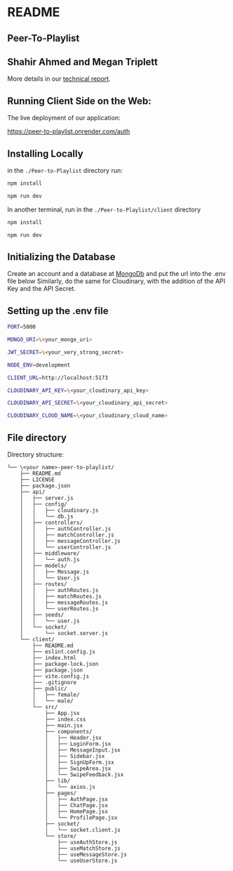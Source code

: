# README

## Peer-To-Playlist

## Shahir Ahmed and Megan Triplett
More details in our [technical report](https://github.com/Shahir-47/Peer-to-Playlist/blob/development/Shahir%20and%20Megan%20Technical%20Report.pdf).

## Running Client Side on the Web:

The live deployment of our application:  

https://peer-to-playlist.onrender.com/auth  

## Installing Locally
in the `./Peer-to-Playlist` directory run:

```bash
npm install  

npm run dev 
```
In another terminal, run in the `./Peer-to-Playlist/client` directory 
```bash
npm install 

npm run dev 
```
## Initializing the Database
Create an account and a database at [MongoDb](mongodb.com) and put the url into the .env file below
Similarly, do the same for Cloudinary, with the addition of the API Key and the API Secret.

## Setting up the .env file

```bash
PORT=5000

MONGO_URI=\<your_mongo_uri>

JWT_SECRET=\<your_very_strong_secret>

NODE_ENV=development

CLIENT_URL=http://localhost:5173

CLOUDINARY_API_KEY=\<your_cloudinary_api_key>

CLOUDINARY_API_SECRET=\<your_cloudinary_api_secret>

CLOUDINARY_CLOUD_NAME=\<your_cloudinary_cloud_name>
```
## File directory

Directory structure:

```
└── \<your name>-peer-to-playlist/
    ├── README.md
    ├── LICENSE
    ├── package.json
    ├── api/
    │   ├── server.js
    │   ├── config/
    │   │   ├── cloudinary.js
    │   │   └── db.js
    │   ├── controllers/
    │   │   ├── authController.js
    │   │   ├── matchController.js
    │   │   ├── messageController.js
    │   │   └── userController.js
    │   ├── middleware/
    │   │   └── auth.js
    │   ├── models/
    │   │   ├── Message.js
    │   │   └── User.js
    │   ├── routes/
    │   │   ├── authRoutes.js
    │   │   ├── matchRoutes.js
    │   │   ├── messageRoutes.js
    │   │   └── userRoutes.js
    │   ├── seeds/
    │   │   └── user.js
    │   └── socket/
    │       └── socket.server.js
    └── client/  
        ├── README.md
        ├── eslint.config.js
        ├── index.html
        ├── package-lock.json
        ├── package.json
        ├── vite.config.js
        ├── .gitignore
        ├── public/
        │   ├── female/
        │   └── male/
        └── src/
            ├── App.jsx
            ├── index.css
            ├── main.jsx
            ├── components/
            │   ├── Header.jsx
            │   ├── LoginForm.jsx
            │   ├── MessageInput.jsx
            │   ├── Sidebar.jsx
            │   ├── SignUpForm.jsx
            │   ├── SwipeArea.jsx
            │   └── SwipeFeedback.jsx
            ├── lib/
            │   └── axios.js
            ├── pages/
            │   ├── AuthPage.jsx
            │   ├── ChatPage.jsx
            │   ├── HomePage.jsx
            │   └── ProfilePage.jsx
            ├── socket/
            │   └── socket.client.js
            └── store/
                ├── useAuthStore.js
                ├── useMatchStore.js
                ├── useMessageStore.js
                └── useUserStore.js

```
